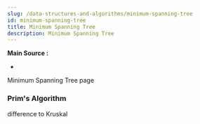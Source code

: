 ```yaml
---
slug: /data-structures-and-algorithms/minimum-spanning-tree
id: minimum-spanning-tree
title: Minimum Spanning Tree
description: Minimum Spanning Tree
---
```


**Main Source :**

- 

Minimum Spanning Tree page

### Prim's Algorithm

difference to Kruskal
